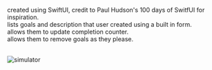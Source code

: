 created using SwiftUI, credit to Paul Hudson's 100 days of SwitfUI for inspiration.<br/>
lists goals and description that user created using a built in form.<br/>
allows them to update completion counter.<br/>
allows them to remove goals as they please.<br/>
<br/>

![simulator](https://github.com/user-attachments/assets/9fe5b551-16fa-4d76-ad68-6db5f06942dd)
